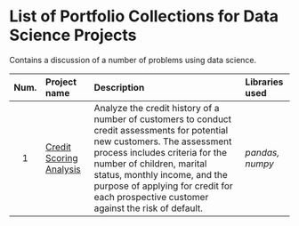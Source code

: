 # List of Portfolio Collections for Data Science Projects
Contains a discussion of a number of problems using data science.

| Num. | Project name | Description | Libraries used |
|:----:|:--------------|:-------------|:----------------|
| 1 | [Credit Scoring Analysis](https://github.com/andikaaa18/datascience_project/tree/main/credit_scoring) | Analyze the credit history of a number of customers to conduct credit assessments for potential new customers. The assessment process includes criteria for the number of children, marital status, monthly income, and the purpose of applying for credit for each prospective customer against the risk of default. | *pandas, numpy* |
